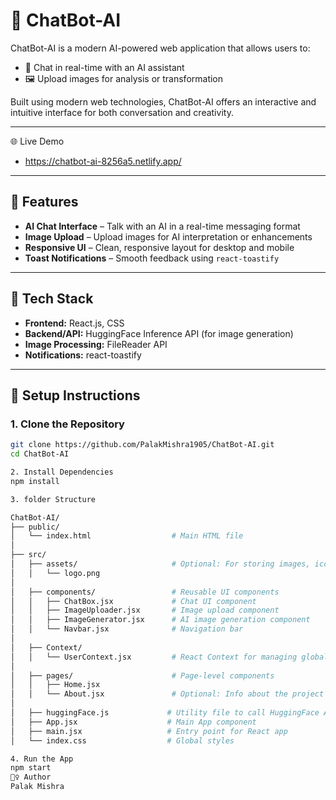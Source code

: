 # 🤖 ChatBot-AI

ChatBot-AI is a modern AI-powered web application that allows users to:

- 💬 Chat in real-time with an AI assistant  
- 🖼️ Upload images for analysis or transformation    

Built using modern web technologies, ChatBot-AI offers an interactive and intuitive interface for both conversation and creativity.

---

🌐 Live Demo

- https://chatbot-ai-8256a5.netlify.app/

---

## 🌟 Features

- **AI Chat Interface** – Talk with an AI in a real-time messaging format  
- **Image Upload** – Upload images for AI interpretation or enhancements   
- **Responsive UI** – Clean, responsive layout for desktop and mobile  
- **Toast Notifications** – Smooth feedback using `react-toastify`

---

## 🚀 Tech Stack

- **Frontend:** React.js, CSS  
- **Backend/API:** HuggingFace Inference API (for image generation)  
- **Image Processing:** FileReader API  
- **Notifications:** react-toastify
  
---


## 🔧 Setup Instructions

### 1. Clone the Repository

```bash
git clone https://github.com/PalakMishra1905/ChatBot-AI.git
cd ChatBot-AI

2. Install Dependencies
npm install

3. folder Structure

ChatBot-AI/
├── public/
│   └── index.html                  # Main HTML file
│
├── src/
│   ├── assets/                     # Optional: For storing images, icons, etc.
│   │   └── logo.png
│
│   ├── components/                 # Reusable UI components
│   │   ├── ChatBox.jsx             # Chat UI component
│   │   ├── ImageUploader.jsx       # Image upload component
│   │   ├── ImageGenerator.jsx      # AI image generation component
│   │   └── Navbar.jsx              # Navigation bar
│
│   ├── Context/
│   │   └── UserContext.jsx         # React Context for managing global state
│
│   ├── pages/                      # Page-level components
│   │   ├── Home.jsx
│   │   └── About.jsx               # Optional: Info about the project
│
│   ├── huggingFace.js             # Utility file to call HuggingFace API
│   ├── App.jsx                    # Main App component
│   ├── main.jsx                   # Entry point for React app
│   └── index.css                  # Global styles

4. Run the App
npm start
🙋‍♀️ Author
Palak Mishra

